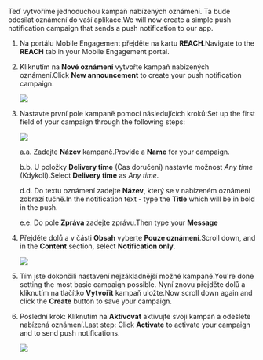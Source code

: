 <span data-ttu-id="1f054-101">Teď vytvoříme jednoduchou kampaň nabízených oznámení. Ta bude odesílat oznámení do vaší aplikace.</span><span class="sxs-lookup"><span data-stu-id="1f054-101">We will now create a simple push notification campaign that sends a push notification to our app.</span></span>

1. <span data-ttu-id="1f054-102">Na portálu Mobile Engagement přejděte na kartu **REACH**.</span><span class="sxs-lookup"><span data-stu-id="1f054-102">Navigate to the **REACH** tab in your Mobile Engagement portal.</span></span>
2. <span data-ttu-id="1f054-103">Kliknutím na **Nové oznámení** vytvořte kampaň nabízených oznámení.</span><span class="sxs-lookup"><span data-stu-id="1f054-103">Click **New announcement** to create your push notification campaign.</span></span>
   
    ![](./media/mobile-engagement-windows-push-campaign/new-announcement.png)
3. <span data-ttu-id="1f054-104">Nastavte první pole kampaně pomocí následujících kroků:</span><span class="sxs-lookup"><span data-stu-id="1f054-104">Set up the first field of your campaign through the following steps:</span></span>
   
    ![](./media/mobile-engagement-windows-push-campaign/campaign-first-params.png)
   
    <span data-ttu-id="1f054-105">a.</span><span class="sxs-lookup"><span data-stu-id="1f054-105">a.</span></span> <span data-ttu-id="1f054-106">Zadejte **Název** kampaně.</span><span class="sxs-lookup"><span data-stu-id="1f054-106">Provide a **Name** for your campaign.</span></span>
   
    <span data-ttu-id="1f054-107">b.</span><span class="sxs-lookup"><span data-stu-id="1f054-107">b.</span></span> <span data-ttu-id="1f054-108">U položky **Delivery time** (Čas doručení) nastavte možnost *Any time* (Kdykoli).</span><span class="sxs-lookup"><span data-stu-id="1f054-108">Select **Delivery time** as *Any time*.</span></span>
   
    <span data-ttu-id="1f054-109">d.</span><span class="sxs-lookup"><span data-stu-id="1f054-109">d.</span></span> <span data-ttu-id="1f054-110">Do textu oznámení zadejte **Název**, který se v nabízeném oznámení zobrazí tučně.</span><span class="sxs-lookup"><span data-stu-id="1f054-110">In the notification text - type the **Title** which will be in bold in the push.</span></span>
   
    <span data-ttu-id="1f054-111">e.</span><span class="sxs-lookup"><span data-stu-id="1f054-111">e.</span></span> <span data-ttu-id="1f054-112">Do pole **Zpráva** zadejte zprávu.</span><span class="sxs-lookup"><span data-stu-id="1f054-112">Then type your **Message**</span></span>
4. <span data-ttu-id="1f054-113">Přejděte dolů a v části **Obsah** vyberte **Pouze oznámení**.</span><span class="sxs-lookup"><span data-stu-id="1f054-113">Scroll down, and in the **Content** section, select **Notification only**.</span></span>
   
    ![](./media/mobile-engagement-windows-push-campaign/campaign-content.png)
5. <span data-ttu-id="1f054-114">Tím jste dokončili nastavení nejzákladnější možné kampaně.</span><span class="sxs-lookup"><span data-stu-id="1f054-114">You're done setting the most basic campaign possible.</span></span> <span data-ttu-id="1f054-115">Nyní znovu přejděte dolů a kliknutím na tlačítko **Vytvořit** kampaň uložte.</span><span class="sxs-lookup"><span data-stu-id="1f054-115">Now scroll down again and click the **Create** button to save your campaign.</span></span>
6. <span data-ttu-id="1f054-116">Poslední krok: Kliknutím na **Aktivovat** aktivujte svoji kampaň a odešlete nabízená oznámení.</span><span class="sxs-lookup"><span data-stu-id="1f054-116">Last step: Click **Activate** to activate your campaign and to send push notifications.</span></span>
   
    ![](./media/mobile-engagement-windows-push-campaign/campaign-activate.png)

